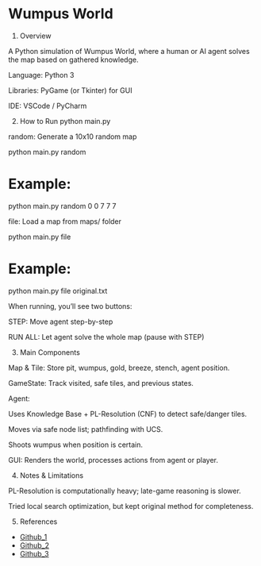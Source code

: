 # Wumpus World
1. Overview

A Python simulation of Wumpus World, where a human or AI agent solves the map based on gathered knowledge.

Language: Python 3

Libraries: PyGame (or Tkinter) for GUI

IDE: VSCode / PyCharm

2. How to Run
python main.py <mode> <arguments>


random: Generate a 10x10 random map

python main.py random <row> <col> <pits> <wumpus> <gold>
# Example:
python main.py random 0 0 7 7 7


file: Load a map from maps/ folder

python main.py file <filename>
# Example:
python main.py file original.txt


When running, you’ll see two buttons:

STEP: Move agent step-by-step

RUN ALL: Let agent solve the whole map (pause with STEP)

3. Main Components

Map & Tile: Store pit, wumpus, gold, breeze, stench, agent position.

GameState: Track visited, safe tiles, and previous states.

Agent:

Uses Knowledge Base + PL-Resolution (CNF) to detect safe/danger tiles.

Moves via safe node list; pathfinding with UCS.

Shoots wumpus when position is certain.

GUI: Renders the world, processes actions from agent or player.

4. Notes & Limitations

PL-Resolution is computationally heavy; late-game reasoning is slower.

Tried local search optimization, but kept original method for completeness.

5. References
- [Github_1](https://github.com/malea/hunt-the-wumpus)
- [Github_2](https://github.com/khamkarajinkya/Agent-for-wumpus-world)
- [Github_3](https://github.com/bsmorton/Wumpus-World-Python)